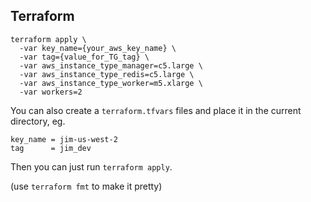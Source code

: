 Terraform
---------

```
terraform apply \
  -var key_name={your_aws_key_name} \
  -var tag={value_for_TG_tag} \
  -var aws_instance_type_manager=c5.large \
  -var aws_instance_type_redis=c5.large \
  -var aws_instance_type_worker=m5.xlarge \
  -var workers=2
```

You can also create a `terraform.tfvars` files
and place it in the current directory, eg.

```
key_name = jim-us-west-2
tag      = jim_dev
```

Then you can just run `terraform apply`.

(use `terraform fmt` to make it pretty)


